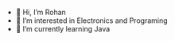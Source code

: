 - 👋 Hi, I’m Rohan
- 👀 I’m interested in Electronics and Programing
- 🌱 I’m currently learning Java


<!---
Rohansri1/Rohansri1 is a ✨ special ✨ repository because its `README.md` (this file) appears on your GitHub profile.
You can click the Preview link to take a look at your changes.
--->

